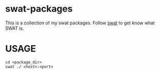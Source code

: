# swat-packages

This is a collection of my swat packages. Follow [swat](https://github.com/melezhik/swat) to get know what SWAT is.

# USAGE

    cd <package_dir>
    swat ./ <host>:<port>







